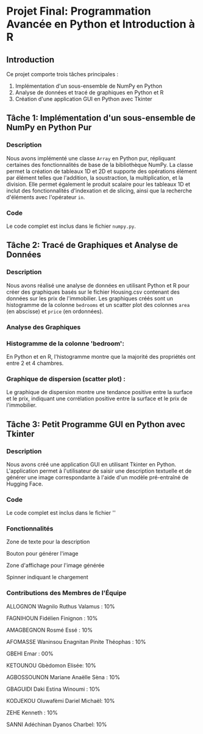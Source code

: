# Projet Final: Programmation Avancée en Python et Introduction à R

## Introduction
Ce projet comporte trois tâches principales : 
1. Implémentation d'un sous-ensemble de NumPy en Python
2. Analyse de données et tracé de graphiques en Python et R
3. Création d'une application GUI en Python avec Tkinter

## Tâche 1: Implémentation d'un sous-ensemble de NumPy en Python Pur

### Description
Nous avons implémenté une classe `Array` en Python pur, répliquant certaines des fonctionnalités de base de la bibliothèque NumPy. La classe permet la création de tableaux 1D et 2D et supporte des opérations élément par élément telles que l'addition, la soustraction, la multiplication, et la division. Elle permet également le produit scalaire pour les tableaux 1D et inclut des fonctionnalités d'indexation et de slicing, ainsi que la recherche d'éléments avec l'opérateur `in`.

### Code
Le code complet est inclus dans le fichier `numpy.py`.

## Tâche 2: Tracé de Graphiques et Analyse de Données

### Description
Nous avons réalisé une analyse de données en utilisant Python et R pour créer des graphiques basés sur le fichier Housing.csv contenant des données sur les prix de l'immobilier. Les graphiques créés sont un histogramme de la colonne `bedrooms` et un scatter plot des colonnes `area` (en abscisse) et `price` (en ordonnées).

### Analyse des Graphiques

### Histogramme de la colonne 'bedroom':

En Python et en R, l'histogramme montre que la majorité des propriétés ont entre 2 et 4 chambres.

### Graphique de dispersion (scatter plot) :

Le graphique de dispersion montre une tendance positive entre la surface et le prix, indiquant une corrélation positive entre la surface et le prix de l'immobilier.


## Tâche 3: Petit Programme GUI en Python avec Tkinter
### Description
Nous avons créé une application GUI en utilisant Tkinter en Python. L'application permet à l'utilisateur de saisir une description textuelle et de générer une image correspondante à l'aide d'un modèle pré-entraîné de Hugging Face.

### Code
Le code complet est inclus dans le fichier ''

### Fonctionnalités
Zone de texte pour la description

Bouton pour générer l'image

Zone d'affichage pour l'image générée

Spinner indiquant le chargement



### Contributions des Membres de l'Équipe

ALLOGNON Wagnilo Ruthus Valamus : 10%

FAGNIHOUN Fidélien Finignon :  10%

AMAGBEGNON Rosmé Essé : 10%

AFOMASSE Waninsou Enagnitan Pinite Théophas : 10%

GBEHI  Emar : 00%

KETOUNOU Gbèdomon Elisée: 10%

AGBOSSOUNON Mariane Anaëlle Sèna : 10%

GBAGUIDI Daki Estina Winoumi : 10%

KODJEKOU Oluwafèmi Dariel Michaël: 10%

ZEHE Kenneth : 10%

SANNI Adéchinan Dyanos Charbel: 10%
